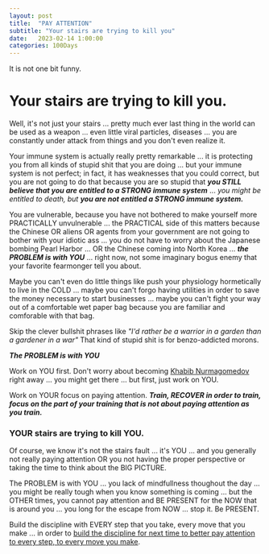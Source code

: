 ```yaml
---
layout: post
title:  "PAY ATTENTION"
subtitle: "Your stairs are trying to kill you"
date:   2023-02-14 1:00:00
categories: 100Days
---
```



It is not one bit funny.

# Your stairs are trying to kill you.

Well, it's not just your stairs ... pretty much ever last thing in the world can be used as a weapon ... even little viral particles, diseases ... you are constantly under attack from things and you don't even realize it.

Your immune system is actually really pretty remarkable ... it is protecting you from all kinds of stupid shit that you are doing ... but your immune system is not perfect; in fact, it has weaknesses that you could correct, but you are not going to do that because you are so stupid that ***you STILL believe that you are entitled to a STRONG immune system*** ... *you might be entitled to death, but* ***you are not entitled a STRONG immune system.***

You are vulnerable, because you have not bothered to make yourself more PRACTICALLY unvulnerable ... the PRACTICAL side of this matters because the Chinese OR aliens OR agents from your government are not going to bother with your idiotic ass ... you do not have to worry about the Japanese bombing Pearl Harbor ... OR the Chinese coming into North Korea ... ***the PROBLEM is with YOU*** ... right now, not some imaginary bogus enemy that your favorite fearmonger tell you about.  

Maybe you can't even do little things like push your physiology hormetically to live in the COLD ... maybe you can't forgo having utilities in order to save the money necessary to start businesses ... maybe you can't fight your way out of a comfortable wet paper bag because you are familiar and comforable with that bag.

Skip the clever bullshit phrases like *"I'd rather be a warrior in a garden than a gardener in a war"*  That kind of stupid shit is for benzo-addicted morons.

***The PROBLEM is with YOU*** 

Work on YOU first.  Don't worry about becoming [Khabib Nurmagomedov](https://www.youtube.com/watch?v=dUGV70oPsTs&t=120s) right away ... you might get there ... but first, just work on YOU.

Work on YOUR focus on paying attention. ***Train, RECOVER in order to train, focus on the part of your training that is not about paying attention as you train.***

### YOUR stairs are trying to kill YOU.

Of course, we know it's not the stairs fault ... it's YOU ... and you generally not really paying attention OR you not having the proper perspective or taking the time to think about the BIG PICTURE.

The PROBLEM is with YOU ... you lack of mindfullness thoughout the day ... you might be really tough when you know something is coming ... but the OTHER times, you cannot pay attention and BE PRESENT for the NOW that is around you ... you long for the escape from NOW ... stop it.  Be PRESENT.

Build the discipline with EVERY step that you take, every move that you make ... in order to [build the discipline for next time to better pay attention to every step, to every move you make](https://twitter.com/DIFFversity/status/1625879074399739904).
